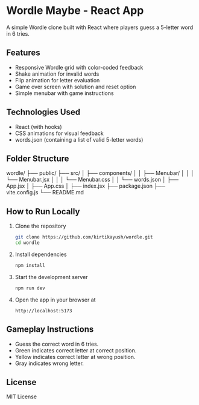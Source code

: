 # Wordle Maybe - React App

A simple Wordle clone built with React where players guess a 5-letter word in 6 tries.

## Features

- Responsive Wordle grid with color-coded feedback
- Shake animation for invalid words
- Flip animation for letter evaluation
- Game over screen with solution and reset option
- Simple menubar with game instructions

## Technologies Used

- React (with hooks)
- CSS animations for visual feedback
- words.json (containing a list of valid 5-letter words)

## Folder Structure

wordle/
├── public/
├── src/
│ ├── components/
│ │ ├── Menubar/
│ │ │ └── Menubar.jsx
│ │ │ └── Menubar.css
│ │ └── words.json
│ ├── App.jsx
│ ├── App.css
│ ├── index.jsx
├── package.json
├── vite.config.js
└── README.md

## How to Run Locally

1. Clone the repository

   ```bash
   git clone https://github.com/kirtikayush/wordle.git
   cd wordle
   ```

2. Install dependencies

   ```bash
   npm install
   ```

3. Start the development server

   ```bash
   npm run dev
   ```

4. Open the app in your browser at
   ```
   http://localhost:5173
   ```

## Gameplay Instructions

- Guess the correct word in 6 tries.
- Green indicates correct letter at correct position.
- Yellow indicates correct letter at wrong position.
- Gray indicates wrong letter.

## License

MIT License
